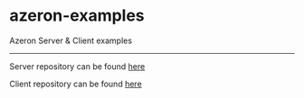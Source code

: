 # azeron-examples
Azeron Server & Client examples

---

Server repository can be found [here](https://github.com/sepehr-gh/azeron-server)

Client repository can be found [here](https://github.com/sepehr-gh/azeron-client)

